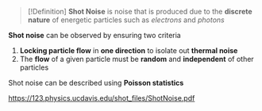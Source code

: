 >[!Definition]
>**Shot Noise** is noise that is produced due to the **discrete nature** of energetic particles such as _electrons_ and _photons_

**Shot noise** can be observed by ensuring two criteria
1. **Locking particle flow** in **one direction** to isolate out **thermal noise**
2. The **flow** of a given particle must be **random** and **independent** of other particles

Shot noise can be described using **Poisson statistics**

https://123.physics.ucdavis.edu/shot_files/ShotNoise.pdf